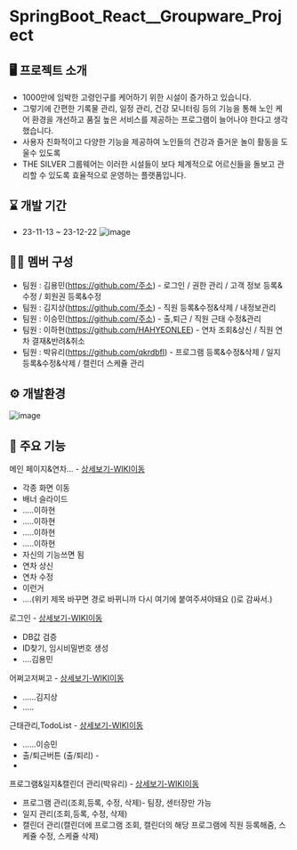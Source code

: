 # SpringBoot_React__Groupware_Project

## 🖥️ 프로젝트 소개
- 1000만에 임박한 고령인구를 케어하기 위한 시설이 증가하고 있습니다.
- 그렇기에 간편한 기록물 관리, 일정 관리, 건강 모니터링 등의 기능을 통해 노인 케어 환경을 개선하고
  품질 높은 서비스를 제공하는 프로그램이 늘어나야 한다고 생각했습니다.
- 사용자 친화적이고 다양한 기능을 제공하여 노인들의 건강과 즐거운 놀이 활동을 도울수 있도록
- THE SILVER 그룹웨어는 이러한 시설들이 보다 체계적으로 어르신들을 돌보고 관리할 수 있도록 효율적으로 운영하는 플랫폼입니다.


## ⌛ 개발 기간
- 23-11-13 ~ 23-12-22
![image](https://github.com/KimLeePark5/front/assets/138549516/d78ecfec-a00f-4a99-a86e-c7084741b584)


## 🤼‍♀️ 멤버 구성
- 팀원 : 김용민(https://github.com/주소) - 로그인 / 권한 관리 / 고객 정보 등록&수정 / 회원권 등록&수정
- 팀원 : 김지상(https://github.com/주소) - 직원 등록&수정&삭제 / 내정보관리
- 팀원 : 이승민(https://github.com/주소) - 출,퇴근 / 직원 근태 수정&관리 
- 팀원 : 이하현(https://github.com/HAHYEONLEE) - 연차 조회&상신 / 직원 연차 결재&반려&취소
- 팀원 : 박유리(https://github.com/qkrdbfl) - 프로그램 등록&수정&삭제 / 일지 등록&수정&삭제 / 캘린더 스케쥴 관리

## ⚙️ 개발환경
![image](https://github.com/KimLeePark5/front/assets/138549516/6dae63f4-5b3d-46de-93f6-49a0f5bc145b)


## 📌 주요 기능
메인 페이지&연차... - [상세보기-WIKI이동](https://github.com/KimLeePark5/front/wiki/%EC%97%B0%EC%B0%A8&..%EC%A0%80%EC%A9%8C%EA%B3%A0)
- 각종 화면 이동
- 배너 슬라이드
- .....이하현
- .....이하현
- .....이하현
- .....이하현
- 자신의 기능쓰면 됨
- 연차 상신
- 연차 수정
- 이런거
- ....(위키 제목 바꾸면 경로 바뀌니까 다시 여기에 붙여주셔야돼요 ()로 감싸서.)

로그인 - [상세보기-WIKI이동](https://github.com/KimLeePark5/front/wiki/%EB%A1%9C%EA%B7%B8%EC%9D%B8..-&-%EC%96%B4%EC%A9%8C%EA%B3%A0&%EC%A0%80%EC%A9%8C)
- DB값 검증
- ID찾기, 임시비밀번호 생성
- ....김용민
  

어쩌고저쩌고 - [상세보기-WIKI이동](https://github.com/KimLeePark5/front/wiki/%EC%A7%81%EC%9B%90%EB%93%B1%EB%A1%9D&....)
- ......김지상
- .....


근태관리,TodoList - [상세보기-WIKI이동](https://github.com/KimLeePark5/front/wiki/%EA%B7%BC%ED%83%9C%EA%B4%80%EB%A6%AC&TodoList)
- ......이승민
- 출/퇴근버튼 (출/퇴리) -
-


프로그램&일지&캘린더 관리(박유리) - [상세보기-WIKI이동](https://github.com/KimLeePark5/front/wiki/%ED%94%84%EB%A1%9C%EA%B7%B8%EB%9E%A8&%EC%9D%BC%EC%A7%80&%EC%BA%98%EB%A6%B0%EB%8D%94-%EA%B4%80%EB%A6%AC)
- 프로그램 관리(조회,등록, 수정, 삭제)- 팀장, 센터장만 가능
- 일지 관리(조회,등록, 수정, 삭제)
- 캘린더 관리(캘린더에 프로그램 조회, 캘린더의 해당 프로그램에 직원 등록해줌, 스케쥴 수정, 스케쥴 삭제)



